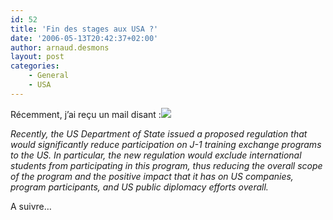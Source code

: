 ```yaml
---
id: 52
title: 'Fin des stages aux USA ?'
date: '2006-05-13T20:42:37+02:00'
author: arnaud.desmons
layout: post
categories:
    - General
    - USA
---
```


Récemment, j’ai reçu un mail disant :![](http://arnaud.desmons.free.fr/img/amb-usa.jpg)

*Recently, the US Department of State issued a proposed regulation that would significantly reduce participation on J-1 training exchange programs to the US. In particular, the new regulation would exclude international students from participating in this program, thus reducing the overall scope of the program and the positive impact that it has on US companies, program participants, and US public diplomacy efforts overall.*

A suivre…